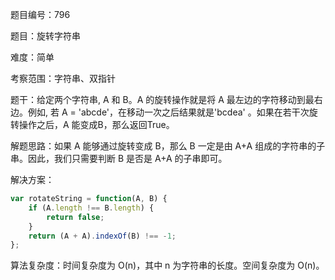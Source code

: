 题目编号：796

题目：旋转字符串

难度：简单

考察范围：字符串、双指针

题干：给定两个字符串, A 和 B。A 的旋转操作就是将 A 最左边的字符移动到最右边。例如, 若 A = 'abcde'，在移动一次之后结果就是'bcdea' 。如果在若干次旋转操作之后，A 能变成B，那么返回True。

解题思路：如果 A 能够通过旋转变成 B，那么 B 一定是由 A+A 组成的字符串的子串。因此，我们只需要判断 B 是否是 A+A 的子串即可。

解决方案：

```javascript
var rotateString = function(A, B) {
    if (A.length !== B.length) {
        return false;
    }
    return (A + A).indexOf(B) !== -1;
};
```

算法复杂度：时间复杂度为 O(n)，其中 n 为字符串的长度。空间复杂度为 O(n)。